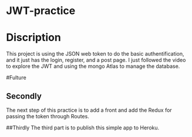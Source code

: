 # JWT-practice
# Discription 
This project is using the JSON web token to do the basic authentification, and it just has the login, register, and a post page.  I just followed the video to explore the JWT and using the mongo Atlas to manage the database. 

#Fulture
## Secondly
The next step of this practice is to add a front and add the Redux for passing the token through Routes.

##Thirdly
The third part is to publish this simple app to Heroku.  
